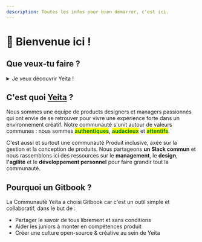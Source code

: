 ```yaml
---
description: Toutes les infos pour bien démarrer, c'est ici.
---
```


# 👋 Bienvenue ici !

## Que veux-tu faire ?

<details>

<summary>Je veux découvrir Yeita ! </summary>



</details>

## C'est quoi [Yeita](yeita/qui-sommes-nous/) ?

Nous sommes une équipe de products designers et managers passionnés qui ont envie de se retrouver pour vivre une expérience forte dans un environnement créatif. Notre communauté s'unit autour de valeurs communes : nous sommes <mark style="color:green;">**authentiques**</mark>, <mark style="color:green;">**audacieux**</mark> et <mark style="color:green;">**attentifs**</mark>.

C'est aussi et surtout une communauté Produit inclusive, axée sur la gestion et la conception de produits. Nous partageons **un Slack commun** et nous rassemblons ici des ressources sur le **management**, le **design**, **l'agilité** et le **développement personnel** pour faire grandir tout la communauté.

## Pourquoi un Gitbook ?

La Communauté Yeita a choisi Gitbook car c'est un outil simple et collaboratif, dans le but de :

* Partager le savoir de tous librement et sans conditions
* Aider les juniors à monter en compétences produit
* Créer une culture open-source & créative au sein de Yeita
